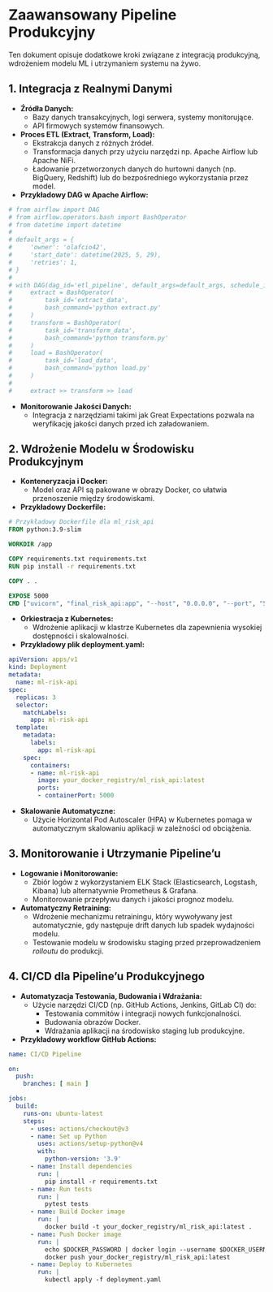 # Zaawansowany Pipeline Produkcyjny

Ten dokument opisuje dodatkowe kroki związane z integracją produkcyjną, wdrożeniem modelu ML i utrzymaniem systemu na żywo.

## 1. Integracja z Realnymi Danymi

- **Źródła Danych:** 
  - Bazy danych transakcyjnych, logi serwera, systemy monitorujące.
  - API firmowych systemów finansowych.
- **Proces ETL (Extract, Transform, Load):**
  - Ekstrakcja danych z różnych źródeł.
  - Transformacja danych przy użyciu narzędzi np. Apache Airflow lub Apache NiFi.
  - Ładowanie przetworzonych danych do hurtowni danych (np. BigQuery, Redshift) lub do bezpośredniego wykorzystania przez model.
- **Przykładowy DAG w Apache Airflow:**
```python
# from airflow import DAG
# from airflow.operators.bash import BashOperator
# from datetime import datetime
# 
# default_args = {
#     'owner': 'olafcio42',
#     'start_date': datetime(2025, 5, 29),
#     'retries': 1,
# }
# 
# with DAG(dag_id='etl_pipeline', default_args=default_args, schedule_interval='@hourly') as dag:
#     extract = BashOperator(
#         task_id='extract_data',
#         bash_command='python extract.py'
#     )
#     transform = BashOperator(
#         task_id='transform_data',
#         bash_command='python transform.py'
#     )
#     load = BashOperator(
#         task_id='load_data',
#         bash_command='python load.py'
#     )
#     
#     extract >> transform >> load
```
- **Monitorowanie Jakości Danych:** 
  - Integracja z narzędziami takimi jak Great Expectations pozwala na weryfikację jakości danych przed ich załadowaniem.

## 2. Wdrożenie Modelu w Środowisku Produkcyjnym

- **Konteneryzacja i Docker:**
  - Model oraz API są pakowane w obrazy Docker, co ułatwia przenoszenie między środowiskami.
- **Przykładowy Dockerfile:**
```dockerfile
# Przykładowy Dockerfile dla ml_risk_api
FROM python:3.9-slim

WORKDIR /app

COPY requirements.txt requirements.txt
RUN pip install -r requirements.txt

COPY . .

EXPOSE 5000
CMD ["uvicorn", "final_risk_api:app", "--host", "0.0.0.0", "--port", "5000"]
```
- **Orkiestracja z Kubernetes:**
  - Wdrożenie aplikacji w klastrze Kubernetes dla zapewnienia wysokiej dostępności i skalowalności.
- **Przykładowy plik deployment.yaml:**
```yaml
apiVersion: apps/v1
kind: Deployment
metadata:
  name: ml-risk-api
spec:
  replicas: 3
  selector:
    matchLabels:
      app: ml-risk-api
  template:
    metadata:
      labels:
        app: ml-risk-api
    spec:
      containers:
      - name: ml-risk-api
        image: your_docker_registry/ml_risk_api:latest
        ports:
        - containerPort: 5000
```
- **Skalowanie Automatyczne:**
  - Użycie Horizontal Pod Autoscaler (HPA) w Kubernetes pomaga w automatycznym skalowaniu aplikacji w zależności od obciążenia.

## 3. Monitorowanie i Utrzymanie Pipeline’u

- **Logowanie i Monitorowanie:**
  - Zbiór logów z wykorzystaniem ELK Stack (Elasticsearch, Logstash, Kibana) lub alternatywnie Prometheus & Grafana.
  - Monitorowanie przepływu danych i jakości prognoz modelu.
- **Automatyczny Retraining:**
  - Wdrożenie mechanizmu retrainingu, który wywoływany jest automatycznie, gdy następuje drift danych lub spadek wydajności modelu.
  - Testowanie modelu w środowisku staging przed przeprowadzeniem _rolloutu_ do produkcji.

## 4. CI/CD dla Pipeline’u Produkcyjnego

- **Automatyzacja Testowania, Budowania i Wdrażania:**
  - Użycie narzędzi CI/CD (np. GitHub Actions, Jenkins, GitLab CI) do:
    - Testowania commitów i integracji nowych funkcjonalności.
    - Budowania obrazów Docker.
    - Wdrażania aplikacji na środowisko staging lub produkcyjne.
- **Przykładowy workflow GitHub Actions:**
```yaml
name: CI/CD Pipeline

on:
  push:
    branches: [ main ]

jobs:
  build:
    runs-on: ubuntu-latest
    steps:
      - uses: actions/checkout@v3
      - name: Set up Python
        uses: actions/setup-python@v4
        with:
          python-version: '3.9'
      - name: Install dependencies
        run: |
          pip install -r requirements.txt
      - name: Run tests
        run: |
          pytest tests
      - name: Build Docker image
        run: |
          docker build -t your_docker_registry/ml_risk_api:latest .
      - name: Push Docker image
        run: |
          echo $DOCKER_PASSWORD | docker login --username $DOCKER_USERNAME --password-stdin
          docker push your_docker_registry/ml_risk_api:latest
      - name: Deploy to Kubernetes
        run: |
          kubectl apply -f deployment.yaml
```